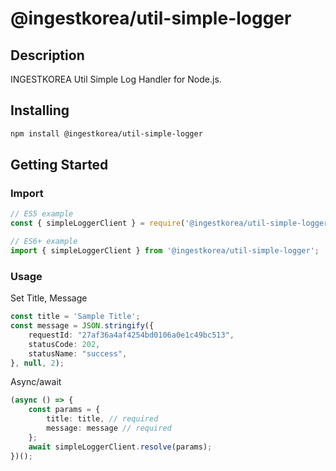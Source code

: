 # @ingestkorea/util-simple-logger

## Description
INGESTKOREA Util Simple Log Handler for Node.js.

## Installing
```sh
npm install @ingestkorea/util-simple-logger
```

## Getting Started
### Import
```typescript
// ES5 example
const { simpleLoggerClient } = require('@ingestkorea/util-simple-logger');
```

```typescript
// ES6+ example
import { simpleLoggerClient } from '@ingestkorea/util-simple-logger';
```
### Usage

Set Title, Message

```typescript
const title = 'Sample Title';
const message = JSON.stringify({
    requestId: "27af36a4af4254bd0106a0e1c49bc513",
    statusCode: 202,
    statusName: "success",
}, null, 2);
```

Async/await
```typescript
(async () => {
    const params = {
        title: title, // required
        message: message // required
    };
    await simpleLoggerClient.resolve(params);
})();
```